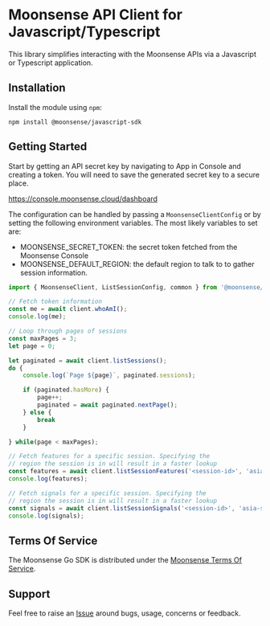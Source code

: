 # Moonsense API Client for Javascript/Typescript
This library simplifies interacting with the Moonsense APIs via a Javascript or Typescript application.

## Installation

Install the module using `npm`: 

```shell
npm install @moonsense/javascript-sdk
```

## Getting Started

Start by getting an API secret key by navigating to App in Console and creating a token. You will need to save the generated secret key to a secure place.

https://console.moonsense.cloud/dashboard

The configuration can be handled by passing a `MoonsenseClientConfig` or by setting the following environment variables. The most likely variables to set are:

- MOONSENSE_SECRET_TOKEN: the secret token fetched from the Moonsense Console
- MOONSENSE_DEFAULT_REGION: the default region to talk to to gather session information.

```typescript
import { MoonsenseClient, ListSessionConfig, common } from '@moonsense/javascript-sdk';

// Fetch token information
const me = await client.whoAmI();
console.log(me);

// Loop through pages of sessions
const maxPages = 3;
let page = 0;

let paginated = await client.listSessions();
do {
    console.log(`Page ${page}`, paginated.sessions);

    if (paginated.hasMore) {
        page++;
        paginated = await paginated.nextPage();
    } else {
        break
    }

} while(page < maxPages);

// Fetch features for a specific session. Specifying the 
// region the session is in will result in a faster lookup
const features = await client.listSessionFeatures('<session-id>', 'asia-south1.gcp');
console.log(features);

// Fetch signals for a specific session. Specifying the 
// region the session is in will result in a faster lookup
const signals = await client.listSessionSignals('<session-id>', 'asia-south1.gcp');
console.log(signals);

```

## Terms Of Service

The Moonsense Go SDK is distributed under the [Moonsense Terms Of Service](https://www.moonsense.io/terms-of-service).

## Support

Feel free to raise an [Issue](https://github.com/moonsense/javascript-sdk/issues) around bugs, usage, concerns or feedback.